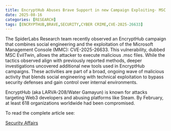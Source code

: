 ```yaml
---
title: EncryptHub Abuses Brave Support in new Campaign Exploiting- MSC Eviltwin Flaw
date: 2025-08-16
categories: [RESEARCH]
tags: [ENCRYPTHUB,BRAVE,SECURITY,CYBER CRIME,CVE-2025-26633]
---
```


The SpiderLabs Research team recently observed an EncryptHub campaign that combines social engineering and the exploitation of the Microsoft Management Console (MMC): CVE-2025-26633. This vulnerability, dubbed MSC EvilTwin, allows the attacker to execute malicious .msc files. While the tactics observed align with previously reported methods, deeper investigations uncovered additional new tools used in EncryptHub campaigns. These activities are part of a broad, ongoing wave of malicious activity that blends social engineering with technical exploitation to bypass security defenses and gain control over internal environments.

EncryptHub (aka LARVA-208/Water Gamayun) is known for attacks targeting Web3 developers and abusing platforms like Steam. By February, at least 618 organizations worldwide had been compromised.

To read the complete article see:

[Security Affairs](https://securityaffairs.com/181203/cyber-crime/encrypthub-abuses-brave-support-in-new-campaign-exploiting-msc-eviltwin-flaw.html)